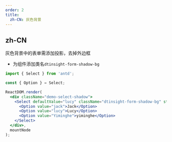 ```yaml
---
order: 2
title:
  zh-CN: 灰色背景
---
```


## zh-CN

灰色背景中的表单需添加投影，去掉外边框

- 为组件添加类名`dtinsight-form-shadow-bg`

```jsx
import { Select } from 'antd';

const { Option } = Select;

ReactDOM.render(
  <div className="demo-select-shadow">
    <Select defaultValue="lucy" className="dtinsight-form-shadow-bg" style={{ width: 200 }}>
      <Option value="jack">Jack</Option>
      <Option value="lucy">Lucy</Option>
      <Option value="Yiminghe">yiminghe</Option>
    </Select>
  </div>,
  mountNode
);
```
